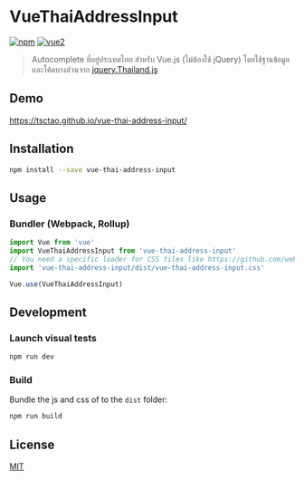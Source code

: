 # VueThaiAddressInput

[![npm](https://img.shields.io/npm/v/vue-thai-address-input.svg)](https://www.npmjs.com/package/vue-thai-address-input) [![vue2](https://img.shields.io/badge/vue-2.x-brightgreen.svg)](https://vuejs.org/)

> Autocomplete ที่อยู่ประเทศไทย สำหรับ Vue.js (ไม่ต้องใช้ jQuery) โดยใช้ฐานข้อมูลและโค้ดบางส่วนจาก [jquery.Thailand.js](https://github.com/earthchie/jquery.Thailand.js)

## Demo

https://tsctao.github.io/vue-thai-address-input/

## Installation

```bash
npm install --save vue-thai-address-input
```

## Usage

### Bundler (Webpack, Rollup)

```js
import Vue from 'vue'
import VueThaiAddressInput from 'vue-thai-address-input'
// You need a specific loader for CSS files like https://github.com/webpack/css-loader
import 'vue-thai-address-input/dist/vue-thai-address-input.css'

Vue.use(VueThaiAddressInput)
```

## Development

### Launch visual tests

```bash
npm run dev
```

### Build

Bundle the js and css of to the `dist` folder:

```bash
npm run build
```

## License

[MIT](http://opensource.org/licenses/MIT)
